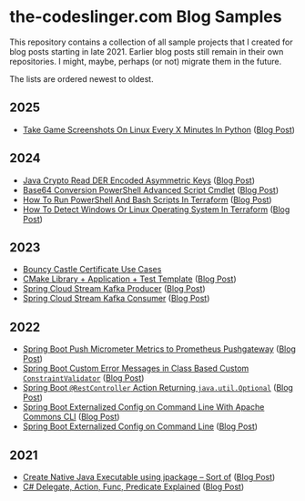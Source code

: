 the-codeslinger.com Blog Samples
================================

This repository contains a collection of all sample projects that I created for
blog posts starting in late 2021. Earlier blog posts still remain in their own
repositories. I might, maybe, perhaps (or not) migrate them in the future.

The lists are ordered newest to oldest.

## 2025

* [Take Game Screenshots On Linux Every X Minutes In Python](Take-Game-Screenshots-On-Linux-Every-X-Minutes-In-Python) ([Blog Post](Work-in-progress))

## 2024

* [Java Crypto Read DER Encoded Asymmetric Keys](Java-Crypto-Asymmetric-Key) ([Blog Post](https://the-codeslinger.com/2024/08/04/java-crypto-read-der-encoded-asymmetric-keys/))
* [Base64 Conversion PowerShell Advanced Script Cmdlet](Base64-Conversion-PowerShell-Advanced-Script-Cmdlet) ([Blog Post](https://the-codeslinger.com/2024/06/23/base64-powershell-cmdlet-via-advanced-functions/))
* [How To Run PowerShell And Bash Scripts In Terraform](Terraform-Run-PowerShell-And-Bash-Scripts) ([Blog Post](http://the-codeslinger.com/2024/01/20/how-to-execute-powershell-and-bash-scripts-in-terraform/))
* [How To Detect Windows Or Linux Operating System In Terraform](Terraform-Detect-Operating-System) ([Blog Post](http://the-codeslinger.com/2024/01/14/how-to-detect-windows-or-linux-operating-system-in-terraform/))

## 2023

* [Bouncy Castle Certificate Use Cases](Bouncy-Castle-Certificates)
* [CMake Library + Application + Test Template](https://github.com/the-codeslinger/CMake-Lib-App-Test-Template) ([Blog Post](http://the-codeslinger.com/2023/04/22/cmake-multi-project-template-with-library-app-tests/))
* [Spring Cloud Stream Kafka Producer](Spring-Cloud-Stream-Kafka-Producer) ([Blog Post](https://the-codeslinger.com/2023/02/26/produce-messages-with-spring-cloud-stream-kafka/))
* [Spring Cloud Stream Kafka Consumer](Spring-Cloud-Stream-Kafka-Consumer) ([Blog Post](https://the-codeslinger.com/2023/01/28/spring-cloud-stream-kafka-consumer/))

## 2022

* [Spring Boot Push Micrometer Metrics to Prometheus Pushgateway](Spring-Boot-Prometheus-Pushgateway) ([Blog Post](https://the-codeslinger.com/2022/10/30/spring-boot-push-micrometer-metrics-to-prometheus-pushgateway/))
* [Spring Boot Custom Error Messages in Class Based Custom `ConstraintValidator`](Spring-Boot-Validation-Error-Message) ([Blog Post](https://the-codeslinger.com/2022/10/19/spring-boot-custom-field-error-messages-in-class-based-custom-bean-constraintvalidator/))
* [Spring Boot `@RestController` Action Returning `java.util.Optional`](Controller-Optional) ([Blog Post](https://the-codeslinger.com/2022/07/24/spring-boot-restcontroller-action-returning-java-util-optional/))
* [Spring Boot Externalized Config on Command Line With Apache Commons CLI](Spring-External-Config-Commons-CLI) ([Blog Post](https://the-codeslinger.com/2022/02/01/spring-boot-externalized-config-on-command-line-with-apache-commons-cli-missing-required-option/))
* [Spring Boot Externalized Config on Command Line](Spring-External-Config) ([Blog Post](https://the-codeslinger.com/2022/01/22/spring-boot-externalized-config-on-command-line/))

## 2021

* [Create Native Java Executable using jpackage – Sort of](JPackage) ([Blog Post](https://the-codeslinger.com/2021/11/28/create-native-java-executable-using-jpackage-sort-of/))
* [C# Delegate, Action, Func, Predicate Explained](CSharp-Delegate-Action-Func-Predicate) ([Blog Post](https://the-codeslinger.com/2021/09/22/c-delegate-action-func-predicate-explained/))
